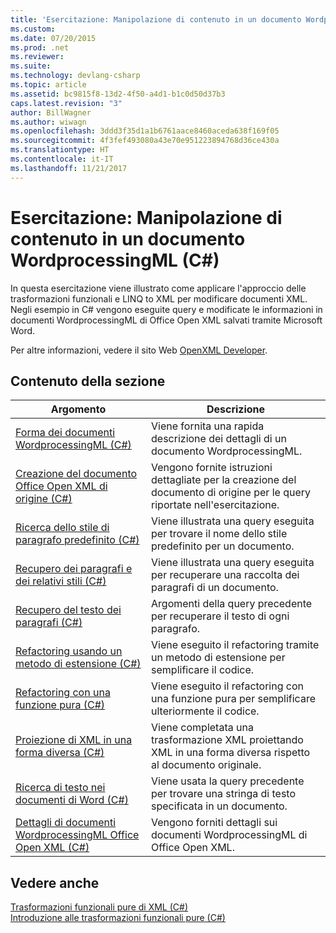 ```yaml
---
title: 'Esercitazione: Manipolazione di contenuto in un documento WordprocessingML (C#)'
ms.custom: 
ms.date: 07/20/2015
ms.prod: .net
ms.reviewer: 
ms.suite: 
ms.technology: devlang-csharp
ms.topic: article
ms.assetid: bc9815f8-13d2-4f50-a4d1-b1c0d50d37b3
caps.latest.revision: "3"
author: BillWagner
ms.author: wiwagn
ms.openlocfilehash: 3ddd3f35d1a1b6761aace8460aceda638f169f05
ms.sourcegitcommit: 4f3fef493080a43e70e951223894768d36ce430a
ms.translationtype: HT
ms.contentlocale: it-IT
ms.lasthandoff: 11/21/2017
---
```

# <a name="tutorial-manipulating-content-in-a-wordprocessingml-document-c"></a>Esercitazione: Manipolazione di contenuto in un documento WordprocessingML (C#)
In questa esercitazione viene illustrato come applicare l'approccio delle trasformazioni funzionali e LINQ to XML per modificare documenti XML. Negli esempio in C# vengono eseguite query e modificate le informazioni in documenti WordprocessingML di Office Open XML salvati tramite Microsoft Word.  
  
 Per altre informazioni, vedere il sito Web [OpenXML Developer](http://go.microsoft.com/fwlink/?LinkID=95573).  
  
## <a name="in-this-section"></a>Contenuto della sezione  
  
|Argomento|Descrizione|  
|-----------|-----------------|  
|[Forma dei documenti WordprocessingML (C#)](../../../../csharp/programming-guide/concepts/linq/shape-of-wordprocessingml-documents.md)|Viene fornita una rapida descrizione dei dettagli di un documento WordprocessingML.|  
|[Creazione del documento Office Open XML di origine (C#)](../../../../csharp/programming-guide/concepts/linq/creating-the-source-office-open-xml-document.md)|Vengono fornite istruzioni dettagliate per la creazione del documento di origine per le query riportate nell'esercitazione.|  
|[Ricerca dello stile di paragrafo predefinito (C#)](../../../../csharp/programming-guide/concepts/linq/finding-the-default-paragraph-style.md)|Viene illustrata una query eseguita per trovare il nome dello stile predefinito per un documento.|  
|[Recupero dei paragrafi e dei relativi stili (C#)](../../../../csharp/programming-guide/concepts/linq/retrieving-the-paragraphs-and-their-styles.md)|Viene illustrata una query eseguita per recuperare una raccolta dei paragrafi di un documento.|  
|[Recupero del testo dei paragrafi (C#)](../../../../csharp/programming-guide/concepts/linq/retrieving-the-text-of-the-paragraphs.md)|Argomenti della query precedente per recuperare il testo di ogni paragrafo.|  
|[Refactoring usando un metodo di estensione (C#)](../../../../csharp/programming-guide/concepts/linq/refactoring-using-an-extension-method.md)|Viene eseguito il refactoring tramite un metodo di estensione per semplificare il codice.|  
|[Refactoring con una funzione pura (C#)](../../../../csharp/programming-guide/concepts/linq/refactoring-using-a-pure-function.md)|Viene eseguito il refactoring con una funzione pura per semplificare ulteriormente il codice.|  
|[Proiezione di XML in una forma diversa (C#)](../../../../csharp/programming-guide/concepts/linq/projecting-xml-in-a-different-shape.md)|Viene completata una trasformazione XML proiettando XML in una forma diversa rispetto al documento originale.|  
|[Ricerca di testo nei documenti di Word (C#)](../../../../csharp/programming-guide/concepts/linq/finding-text-in-word-documents.md)|Viene usata la query precedente per trovare una stringa di testo specificata in un documento.|  
|[Dettagli di documenti WordprocessingML Office Open XML (C#)](../../../../csharp/programming-guide/concepts/linq/details-of-office-open-xml-wordprocessingml-documents.md)|Vengono forniti dettagli sui documenti WordprocessingML di Office Open XML.|  
  
## <a name="see-also"></a>Vedere anche  
 [Trasformazioni funzionali pure di XML (C#)](../../../../csharp/programming-guide/concepts/linq/pure-functional-transformations-of-xml.md)  
 [Introduzione alle trasformazioni funzionali pure (C#)](../../../../csharp/programming-guide/concepts/linq/introduction-to-pure-functional-transformations.md)
